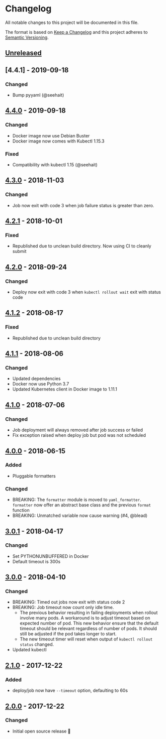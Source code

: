 # Changelog

All notable changes to this project will be documented in this file.

The format is based on [Keep a Changelog](http://keepachangelog.com/en/1.0.0/)
and this project adheres to [Semantic Versioning](http://semver.org/spec/v2.0.0.html).

## [Unreleased]

## [4.4.1] - 2019-09-18
### Changed
- Bump pyyaml (@seehait)

## [4.4.0] - 2019-09-18
### Changed
- Docker image now use Debian Buster
- Docker image now comes with Kubectl 1.15.3

### Fixed
- Compatibility with kubectl 1.15 (@seehait)

## [4.3.0] - 2018-11-03
### Changed
- Job now exit with code 3 when job failure status is greater than zero.

## [4.2.1] - 2018-10-01
### Fixed
- Republished due to unclean build directory. Now using CI to cleanly submit

## [4.2.0] - 2018-09-24
### Changed
- Deploy now exit with code 3 when `kubectl rollout wait` exit with status code

## [4.1.2] - 2018-08-17
### Fixed
- Republished due to unclean build directory

## [4.1.1] - 2018-08-06
### Changed
- Updated dependencies
- Docker now use Python 3.7
- Updated Kubernetes client in Docker image to 1.11.1

## [4.1.0] - 2018-07-06
### Changed
- Job deployment will always removed after job success or failed
- Fix exception raised when deploy job but pod was not scheduled

## [4.0.0] - 2018-06-15
### Added
- Pluggable formatters

### Changed
- BREAKING: The `formatter` module is moved to `yaml_formatter`. `formatter` now offer an abstract base class and the previous `format` function
- BREAKING: Unmatched variable now cause warning (#4, @blead)

## [3.0.1] - 2018-04-17
### Changed
- Set PYTHONUNBUFFERED in Docker
- Default timeout is 300s

## [3.0.0] - 2018-04-10
### Changed
- BREAKING: Timed out jobs now exit with status code 2
- BREAKING: Job timeout now count only idle time.
  - The previous behavior resulting in failing deployments when rollout involve many pods. A workaround is to adjust timeout based on expected number of pod. This new behavior ensure that the default timeout should be relevant regardless of number of pods. It should still be adjusted if the pod takes longer to start.
  - The new timeout timer will reset when output of `kubectl rollout status` changed.
- Updated kubectl

## [2.1.0] - 2017-12-22
### Added
- deploy/job now have `--timeout` option, defaulting to 60s

## [2.0.0] - 2017-12-22
### Changed
- Initial open source release 🎉

[Unreleased]: https://github.com/wongnai/eastern/compare/v4.4.0...HEAD
[4.4.0]: https://github.com/wongnai/eastern/compare/v4.3.0...v4.4.0
[4.3.0]: https://github.com/wongnai/eastern/compare/v4.2.1...v4.3.0
[4.2.1]: https://github.com/wongnai/eastern/compare/v4.2.0...v4.2.1
[4.2.0]: https://github.com/wongnai/eastern/compare/v4.1.2...v4.2.0
[4.1.2]: https://github.com/wongnai/eastern/compare/v4.1.1...v4.1.2
[4.1.1]: https://github.com/wongnai/eastern/compare/v4.1.0...v4.1.1
[4.1.0]: https://github.com/wongnai/eastern/compare/v4.0.0...v4.1.0
[4.0.0]: https://github.com/wongnai/eastern/compare/v3.0.1...v4.0.0
[3.0.1]: https://github.com/wongnai/eastern/compare/v3.0.0...v3.0.1
[3.0.0]: https://github.com/wongnai/eastern/compare/v2.1.0...v3.0.0
[3.0.0]: https://github.com/wongnai/eastern/compare/v2.1.0...v3.0.0
[2.1.0]: https://github.com/wongnai/eastern/compare/v2.0.0...v2.1.0
[2.0.0]: https://github.com/wongnai/eastern/compare/ae1c40a3dbf1a639ffaf5bc0034268b239ac1e3e...v2.0.0
